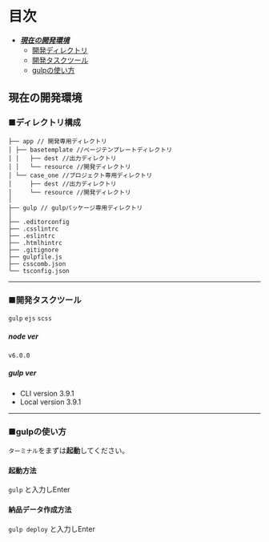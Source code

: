 # 目次
* [***現在の開発環境***](#head_dev)
  * [開発ディレクトリ](#dirctory)
  * [開発タスクツール](#tasktool)
  * [gulpの使い方](#gulp)

<a id="head_dev"></a>
## 現在の開発環境

<a id="dirctory"></a>
### ■ディレクトリ構成
```
├── app // 開発専用ディレクトリ
│ ├── basetemplate //ページテンプレートディレクトリ
│ │   ├── dest //出力ディレクトリ
│ │   └── resource //開発ディレクトリ
│ └── case_one //プロジェクト専用ディレクトリ
│     ├── dest //出力ディレクトリ
│     └── resource //開発ディレクトリ
│
├── gulp // gulpパッケージ専用ディレクトリ
│
├── .editorconfig
├── .csslintrc
├── .eslintrc
├── .htmlhintrc
├── .gitignore
├── gulpfile.js
├── csscomb.json
└── tsconfig.json
```

---


<a id="tasktool"></a>
### ■開発タスクツール

`gulp`
`ejs`
`scss`

##### node ver
`v6.0.0`

##### gulp ver
* CLI version 3.9.1
* Local version 3.9.1

---

<a id="gulp"></a>
### ■gulpの使い方
``ターミナル``をまずは**起動**してください。
#### 起動方法
``gulp``
と入力しEnter


<a id="gulp"></a>
#### 納品データ作成方法
``gulp deploy``
と入力しEnter


